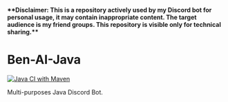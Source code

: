 <p align="left"><b>**Disclaimer: This is a repository actively used by my Discord bot for personal usage, it may contain inappropriate content. The target audience is my friend groups. This repository is visible only for technical sharing.**</b></p>

# Ben-AI-Java
[![Java CI with Maven](https://github.com/Benwyw/Ben-AI-Java/actions/workflows/maven.yml/badge.svg?branch=main)](https://github.com/Benwyw/Ben-AI-Java/actions/workflows/maven.yml)

Multi-purposes Java Discord Bot.
